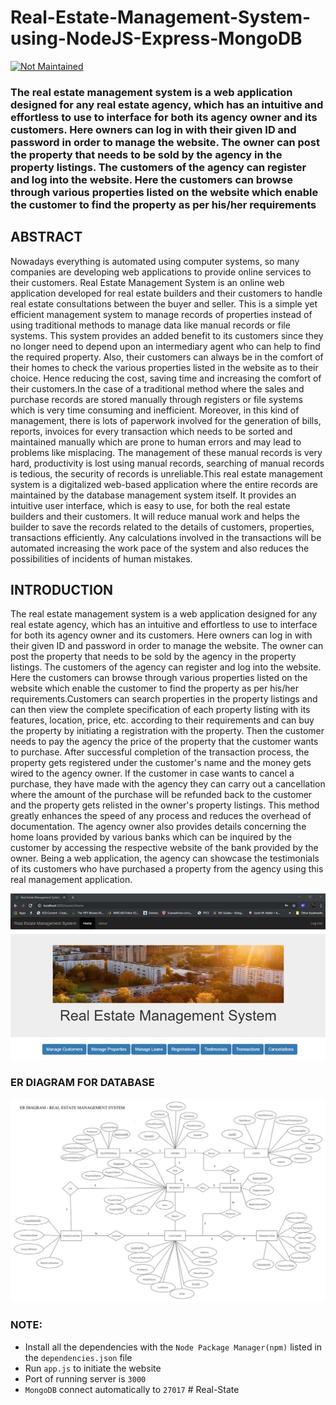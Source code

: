 # Real-Estate-Management-System-using-NodeJS-Express-MongoDB

[![Not Maintained](https://img.shields.io/badge/Maintenance%20Level-Not%20Maintained-yellow.svg)](https://gist.github.com/cheerfulstoic/d107229326a01ff0f333a1d3476e068d)


### The real estate management system is a web application designed for any real estate agency, which has an intuitive and effortless to use to interface for both its agency owner and its customers. Here owners can log in with their given ID and password in order to manage the website. The owner can post the property that needs to be sold by the agency in the property listings. The customers of the agency can register and log into the website. Here the customers can browse through various properties listed on the website which enable the customer to find the property as per his/her requirements

## ABSTRACT
Nowadays everything is automated using computer systems, so many companies are developing web applications to provide online services to their customers. Real Estate Management System is an online web application developed for real estate builders and their customers to handle real estate consultations between the buyer and seller. This is a simple yet efficient management system to manage records of properties instead of using traditional methods to manage data like manual records or file systems. This system provides an added benefit to its customers since they no longer need to depend upon an intermediary agent who can help to find the required property. Also, their customers can always be in the comfort of their homes to check the various properties listed in the website as to their choice. Hence reducing the cost, saving time and increasing the comfort of their customers.In the case of a traditional method where the sales and purchase records are stored manually through registers or file systems which is very time consuming and inefficient. Moreover, in this kind of management, there is lots of paperwork involved for the generation of bills, reports, invoices for every transaction which needs to be sorted and maintained manually which are prone to human errors and may lead to problems like misplacing. The management of these manual records is very hard, productivity is lost using manual records, searching of manual records is tedious, the security of records is unreliable.This real estate management system is a digitalized web-based application where the entire records are maintained by the database management system itself. It provides an intuitive user interface, which is easy to use, for both the real estate builders and their customers. It will reduce manual work and helps the builder to save the records related to the details of customers, properties, transactions efficiently. Any calculations involved in the transactions will be automated increasing the work pace of the system and also reduces the possibilities of incidents of human mistakes.

## INTRODUCTION

The real estate management system is a web application designed for any real estate agency, which has an intuitive and effortless to use to interface for both its agency owner and its customers. Here owners can log in with their given ID and password in order to manage the website. The owner can post the property that needs to be sold by the agency in the property listings. The customers of the agency can register and log into the website. Here the customers can browse through various properties listed on the website which enable the customer to find the property as per his/her requirements.Customers can search properties in the property listings and can then view the complete specification of each property listing with its features, location, price, etc. according to their requirements and can buy the property by initiating a registration with the property. Then the customer needs to pay the agency the price of the property that the customer wants to purchase. After successful completion of the transaction process, the property gets registered under the customer's name and the money gets wired to the agency owner. If the customer in case wants to cancel a purchase, they have made with the agency they can carry out a cancellation where the amount of the purchase will be refunded back to the customer and the property gets relisted in the owner's property listings. This method greatly enhances the speed of any process and reduces the overhead of documentation. The agency owner also provides details concerning the home loans provided by various banks which can be inquired by the customer by accessing the respective website of the bank provided by the owner. Being a web application, the agency can showcase the testimonials of its customers who have purchased a property from the agency using this real management application.

![Webpage Scrsht](https://github.com/Defcon27/Real-Estate-Management-System-using-NodeJS-Express-MongoDB/blob/master/scrshts/home.jpg)

### ER DIAGRAM FOR DATABASE
![er diagram](https://github.com/Defcon27/Real-Estate-Management-System-using-NodeJS-Express-MongoDB/blob/master/scrshts/er.jpg)

### NOTE:
- Install all the dependencies with the `Node Package Manager(npm)` listed in the `dependencies.json` file
- Run `app.js` to initiate the website
- Port of running server is `3000`
- `MongoDB` connect automatically to `27017`
#   R e a l - S t a t e 
 
 